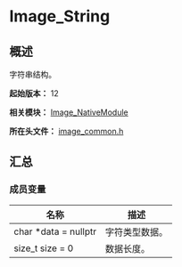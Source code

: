 # Image_String

## 概述

字符串结构。

**起始版本：** 12

**相关模块：** [Image_NativeModule](capi-image-nativemodule.md)

**所在头文件：** [image_common.h](capi-image-common-h.md)

## 汇总

### 成员变量

| 名称 | 描述 |
| -- | -- |
| char *data = nullptr | 字符类型数据。 |
| size_t size = 0 | 数据长度。 |



